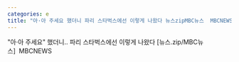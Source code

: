 ```yaml
---
categories: e
title: "아·아 주세요 했더니 파리 스타벅스에선 이렇게 나왔다 뉴스zipMBC뉴스  MBCNEWS"
---
```

"아·아 주세요" 했더니.. 파리 스타벅스에선 이렇게 나왔다 [뉴스.zip/MBC뉴스]&nbsp;&nbsp;MBCNEWS